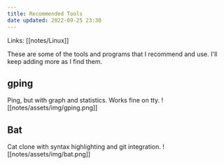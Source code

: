 ```yaml
---
title: Recommended Tools
date updated: 2022-09-25 23:30
---
```


Links: [[notes/Linux]]

These are some of the tools and programs that I recommend and use. I'll keep adding more as I find them.

## gping

Ping, but with graph and statistics. Works fine on tty.
![[notes/assets/img/gping.png]]

## Bat

Cat clone with syntax highlighting and git integration.
![[notes/assets/img/bat.png]]
